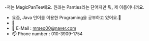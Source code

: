 -저는 MagicPanTee에요. 원래는 Panties라는 단어지만 뭐, 제 이름이니까요.
- 요즘, Java 언어를 이용한 Programing을 공부하고 있어요.👀 
- 🌱
- 💞️ E-Mail : mrseo00@naver.com
- 📫 Phone number : 010-3909-1754

<!---
MagicPanTee/MagicPanTee is a ✨ special ✨ repository because its `README.md` (this file) appears on your GitHub profile.
You can click the Preview link to take a look at your changes.
--->
